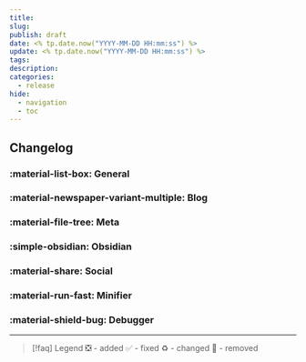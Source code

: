 ```yaml
---
title: 
slug: 
publish: draft
date: <% tp.date.now("YYYY-MM-DD HH:mm:ss") %>
update: <% tp.date.now("YYYY-MM-DD HH:mm:ss") %>
tags: 
description: 
categories:
  - release
hide:
  - navigation
  - toc
---
```


<!-- more -->

## Changelog

### :material-list-box: General

### :material-newspaper-variant-multiple: Blog

### :material-file-tree: Meta

### :simple-obsidian: Obsidian

### :material-share: Social

### :material-run-fast: Minifier

### :material-shield-bug: Debugger

---

> [!faq] Legend
> ❎ - added ✅ - fixed ♻️ - changed 🚫 - removed
